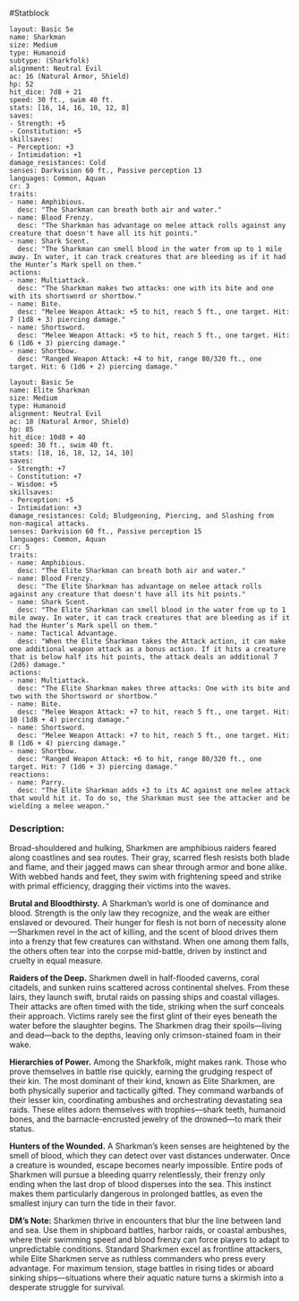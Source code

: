#Statblock 
```statblock 
layout: Basic 5e 
name: Sharkman
size: Medium
type: Humanoid
subtype: (Sharkfolk)
alignment: Neutral Evil
ac: 16 (Natural Armor, Shield)
hp: 52
hit_dice: 7d8 + 21
speed: 30 ft., swim 40 ft.
stats: [16, 14, 16, 10, 12, 8]
saves: 
- Strength: +5
- Constitution: +5
skillsaves: 
- Perception: +3
- Intimidation: +1
damage_resistances: Cold
senses: Darkvision 60 ft., Passive perception 13
languages: Common, Aquan
cr: 3
traits: 
- name: Amphibious.
  desc: "The Sharkman can breath both air and water."
- name: Blood Frenzy.
  desc: "The Sharkman has advantage on melee attack rolls against any creature that doesn't have all its hit points."
- name: Shark Scent.
  desc: "The Sharkman can smell blood in the water from up to 1 mile away. In water, it can track creatures that are bleeding as if it had the Hunter’s Mark spell on them."
actions: 
- name: Multiattack.
  desc: "The Sharkman makes two attacks: one with its bite and one with its shortsword or shortbow."
- name: Bite.
  desc: "Melee Weapon Attack: +5 to hit, reach 5 ft., one target. Hit: 7 (1d8 + 3) piercing damage."
- name: Shortsword.
  desc: "Melee Weapon Attack: +5 to hit, reach 5 ft., one target. Hit: 6 (1d6 + 3) piercing damage."
- name: Shortbow.
  desc: "Ranged Weapon Attack: +4 to hit, range 80/320 ft., one target. Hit: 6 (1d6 + 2) piercing damage."
```

```statblock 
layout: Basic 5e 
name: Elite Sharkman
size: Medium
type: Humanoid
alignment: Neutral Evil 
ac: 18 (Natural Armor, Shield)
hp: 85
hit_dice: 10d8 + 40
speed: 30 ft., swim 40 ft.
stats: [18, 16, 18, 12, 14, 10]
saves: 
- Strength: +7
- Constitution: +7
- Wisdom: +5
skillsaves: 
- Perception: +5
- Intimidation: +3 
damage_resistances: Cold; Bludgeoning, Piercing, and Slashing from non-magical attacks. 
senses: Darkvision 60 ft., Passive perception 15
languages: Common, Aquan
cr: 5
traits: 
- name: Amphibious.
  desc: "The Elite Sharkman can breath both air and water."
- name: Blood Frenzy.
  desc: "The Elite Sharkman has advantage on melee attack rolls against any creature that doesn't have all its hit points."
- name: Shark Scent.
  desc: "The Elite Sharkman can smell blood in the water from up to 1 mile away. In water, it can track creatures that are bleeding as if it had the Hunter’s Mark spell on them."
- name: Tactical Advantage.
  desc: "When the Elite Sharkman takes the Attack action, it can make one additional weapon attack as a bonus action. If it hits a creature that is below half its hit points, the attack deals an additional 7 (2d6) damage."
actions: 
- name: Multiattack.
  desc: "The Elite Sharkman makes three attacks: One with its bite and two with the Shortsword or shortbow."
- name: Bite.
  desc: "Melee Weapon Attack: +7 to hit, reach 5 ft., one target. Hit: 10 (1d8 + 4) piercing damage."
- name: Shortsword.
  desc: "Melee Weapon Attack: +7 to hit, reach 5 ft., one target. Hit: 8 (1d6 + 4) piercing damage."
- name: Shortbow.
  desc: "Ranged Weapon Attack: +6 to hit, range 80/320 ft., one target. Hit: 7 (1d6 + 3) piercing damage."
reactions: 
- name: Parry.
  desc: "The Elite Sharkman adds +3 to its AC against one melee attack that would hit it. To do so, the Sharkman must see the attacker and be wielding a melee weapon."
```

### Description:
Broad-shouldered and hulking, Sharkmen are amphibious raiders feared along coastlines and sea routes. Their gray, scarred flesh resists both blade and flame, and their jagged maws can shear through armor and bone alike. With webbed hands and feet, they swim with frightening speed and strike with primal efficiency, dragging their victims into the waves.

**Brutal and Bloodthirsty.** A Sharkman’s world is one of dominance and blood. Strength is the only law they recognize, and the weak are either enslaved or devoured. Their hunger for flesh is not born of necessity alone—Sharkmen revel in the act of killing, and the scent of blood drives them into a frenzy that few creatures can withstand. When one among them falls, the others often tear into the corpse mid-battle, driven by instinct and cruelty in equal measure.

**Raiders of the Deep.** Sharkmen dwell in half-flooded caverns, coral citadels, and sunken ruins scattered across continental shelves. From these lairs, they launch swift, brutal raids on passing ships and coastal villages. Their attacks are often timed with the tide, striking when the surf conceals their approach. Victims rarely see the first glint of their eyes beneath the water before the slaughter begins. The Sharkmen drag their spoils—living and dead—back to the depths, leaving only crimson-stained foam in their wake.

**Hierarchies of Power.** Among the Sharkfolk, might makes rank. Those who prove themselves in battle rise quickly, earning the grudging respect of their kin. The most dominant of their kind, known as Elite Sharkmen, are both physically superior and tactically gifted. They command warbands of their lesser kin, coordinating ambushes and orchestrating devastating sea raids. These elites adorn themselves with trophies—shark teeth, humanoid bones, and the barnacle-encrusted jewelry of the drowned—to mark their status.

**Hunters of the Wounded.** A Sharkman’s keen senses are heightened by the smell of blood, which they can detect over vast distances underwater. Once a creature is wounded, escape becomes nearly impossible. Entire pods of Sharkmen will pursue a bleeding quarry relentlessly, their frenzy only ending when the last drop of blood disperses into the sea. This instinct makes them particularly dangerous in prolonged battles, as even the smallest injury can turn the tide in their favor.

**DM’s Note:**
Sharkmen thrive in encounters that blur the line between land and sea. Use them in shipboard battles, harbor raids, or coastal ambushes, where their swimming speed and blood frenzy can force players to adapt to unpredictable conditions. Standard Sharkmen excel as frontline attackers, while Elite Sharkmen serve as ruthless commanders who press every advantage. For maximum tension, stage battles in rising tides or aboard sinking ships—situations where their aquatic nature turns a skirmish into a desperate struggle for survival.